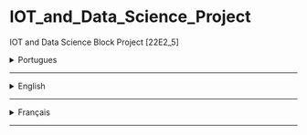 # IOT_and_Data_Science_Project
IOT and Data Science Block Project [22E2_5]


<details>
<summary>Portugues</summary>
<br>

[Você pode solicitar acesso do codigo do projeto no colab](https://colab.research.google.com/drive/1Z11KK6HWRgtS7rCMq1hK59FxiHe7rTSZ)
<br><br>
<pre>

<<<<<<< HEAD

# Detecção de câncer de mama
=======
<h1>Detecção de câncer de mama</h1>
>>>>>>> 9921a42e767f7d481930ca9c096c7cf7225ed1bd
Detecção de câncer de mama usando aprendizado de máquina

<img src="https://cdn-images-1.medium.com/max/2600/1*gNcFEL1cpGpDC4vo1zUAWA.png" />

<h1>O que é câncer de mama?</h1>


O câncer ocorre quando mudanças chamadas mutações ocorrem em genes que regulam o crescimento celular. As mutações permitem que as células se dividam e se multipliquem de maneira descontrolada e caótica. As células continuam se proliferando, produzindo cópias que se tornam progressivamente mais anormais. Na maioria dos casos, as cópias das células acabam formando um tumor.

O câncer de mama ocorre quando um tumor maligno (canceroso) se origina na mama. À medida que os tumores de câncer de mama amadurecem, eles podem metastatizar (se espalhar) para outras partes do corpo. A principal via de metástase é o sistema linfático que, ironicamente, também é o sistema primário do corpo para produzir e transportar glóbulos brancos e outras células do sistema imunológico que combatem o câncer por todo o corpo. As células cancerígenas metastatizadas que não são destruídas pelos glóbulos brancos do sistema linfático se movem pelos vasos linfáticos e se instalam em locais remotos do corpo, formando novos tumores e perpetuando o processo da doença.

O câncer de mama não é apenas uma doença da mulher. É bem possível que os homens tenham câncer de mama, embora ocorra com menos frequência em homens do que em mulheres. Nossa discussão se concentrará principalmente no câncer de mama no que se refere às mulheres, mas deve-se notar que muitas das informações também são aplicáveis ​​aos homens.


<h1>O Fatos e figuras</h1>

O câncer de mama é o câncer mais comum em mulheres e o segundo câncer mais comum em geral. Foram mais de 2 milhões de novos casos em 2018.

**Prevalência**

1) Ásia
 
    Porcentagem da população mundial: 59
    Percentual de novos casos de câncer de mama: 39
    Porcentagem de mortes por câncer de mama: 44

2) África

    Porcentagem da população mundial: 15
    Percentual de novos casos de câncer de mama: 8
    Porcentagem de mortes por câncer de mama: 12
   
3) EUA e Canadá

    Porcentagem da população mundial: 5
    Percentual de novos casos de câncer de mama: 15
    Porcentagem de mortes por câncer de mama: 9

</pre>

### Libraries used
```python
import numpy as np #for linear algebra
import pandas as pd #for chopping, processing
import seaborn as sns 
import csv #for opening csv files
%matplotlib inline 
import matplotlib.pyplot as plt #for plotting the graphs
from scipy import stats #for statistical info
from time import time
from sklearn import tree
from sklearn.model_selection import train_test_split # to split the data in train and test
from sklearn.model_selection import KFold # for cross validation
from sklearn.grid_search import GridSearchCV  # for tuning parameters
from sklearn import metrics  # for checking the accuracy 
from sklearn.preprocessing import StandardScaler
from sklearn.preprocessing import LabelEncoder
from sklearn.preprocessing import MinMaxScaler
from sklearn.linear_model import LogisticRegression
from sklearn import preprocessing
from sklearn.model_selection import cross_val_score, cross_val_predict
from sklearn.metrics import accuracy_score, classification_report
from sklearn.metrics import confusion_matrix, roc_auc_score
#Classifiers 
from sklearn import svm #for Support Vector Machines
from sklearn.linear_model import LogisticRegression
from sklearn.metrics import classification_report , confusion_matrix #for Logistic regression
from sklearn.svm import SVC # for support vector classifier
from sklearn.neighbors import NearestNeighbors #for nearest neighbor classifier
from sklearn.neighbors import KNeighborsClassifier # for K neighbor classifier
from sklearn.tree import DecisionTreeClassifier #for decision tree classifier
from sklearn.ensemble import RandomForestClassifier #for Random Forest
from sklearn import model_selection
from sklearn.svm import SVC
from sklearn.naive_bayes import GaussianNB

import warnings
warnings.filterwarnings('ignore')
```

###How to
To run the scripts you just type:
```python
python script_name.py
```
As result of execution the reached accuracy will print

#### Dataset and Inputs
The characteristics of the cell nuclei have been captured in the images and a classification methods which uses linear programming to construct a decision line. The dataset is published by Kaggle and taken from the University of California Irvine (UCI) machine learning repository.  The data is taken from the Breast Cancer Wisconsin Center. It includes ten (10) attributes taken from each cell nucleus as well as ID and the diagnosis (M=malignant, B=benign).  The dataset has 570 cases and 31 variables.  
* the dataset can be found [here](https://www.kaggle.com/uciml/breast-cancer-wisconsin-data)

</details>

---

<details>
<summary>English</summary>
<br>

[You can request access to the project code in colab](https://colab.research.google.com/drive/1Z11KK6HWRgtS7rCMq1hK59FxiHe7rTSZ)

<br><br>
<pre>

<h1>Breast Cancer Detection</h1>
Breast Cancer Detection Using Machine Learning

<img src="https://cdn-images-1.medium.com/max/2600/1*gNcFEL1cpGpDC4vo1zUAWA.png" />

<h1>What is Breast Cancer?</h1>

Cancer occurs when changes called mutations take place in genes that regulate cell growth. The mutations let the cells divide and multiply in an uncontrolled, chaotic way. The cells keep on proliferating, producing copies that get progressively more abnormal. In most cases, the cell copies eventually end up forming a tumor.

Breast cancer occurs when a malignant (cancerous) tumor originates in the breast. As breast cancer tumors mature, they may metastasize (spread) to other parts of the body. The primary route of metastasis is the lymphatic system which, ironically enough, is also the body's primary system for producing and transporting white blood cells and other cancer-fighting immune system cells throughout the body. Metastasized cancer cells that aren't destroyed by the lymphatic system's white blood cells move through the lymphatic vessels and settle in remote body locations, forming new tumors and perpetuating the disease process.

Breast cancer is not just a woman's disease. It is quite possible for men to get breast cancer, although it occurs less frequently in men than in women. Our discussion will focus primarily on breast cancer as it relates to women but it should be noted that much of the information is also applicable for men.

<h1>Facts And Figures </h1>

Breast cancer is the most commonly occurring cancer in women and the second most common cancer overall. There were over 2 million new cases in 2018.

**Prevalence**

1) Asia
 
   Percentage of world population: 59 
   Percentage of new breast cancer cases: 39
   Percentage of breast cancer deaths: 44  

2) Africa

   Percentage of world population: 15
   Percentage of new breast cancer cases: 8
   Percentage of breast cancer deaths: 12
   
3) U.S. and Canada

   Percentage of world population: 5
   Percentage of new breast cancer cases: 15
   Percentage of breast cancer deaths: 9
</pre>

</details>

---

<details>
<summary>Français</summary>
<br>
Français
<br><br>
<pre>



</pre>
</details>

---
